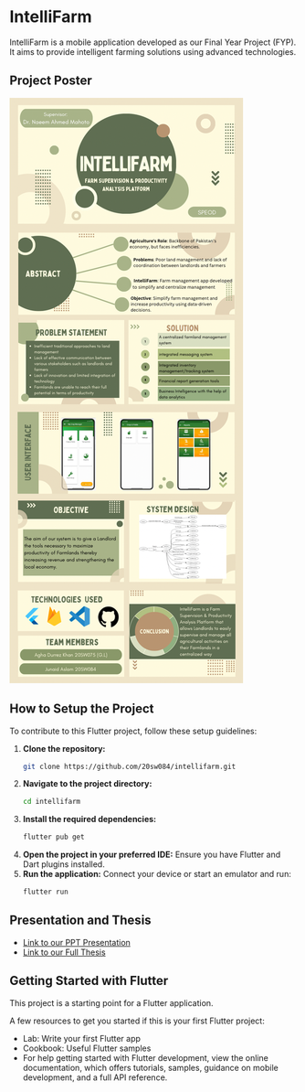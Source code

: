 # IntelliFarm

IntelliFarm is a mobile application developed as our Final Year Project (FYP). It aims to provide intelligent farming solutions using advanced technologies.

## Project Poster

![IntelliFarm Poster](Documents/IntelliFarm%20SPEOD%20Poster%20(Soft).png)

## How to Setup the Project

To contribute to this Flutter project, follow these setup guidelines:

1. **Clone the repository:**
   ```bash
   git clone https://github.com/20sw084/intellifarm.git
2. **Navigate to the project directory:**
   ```bash
   cd intellifarm  
3. **Install the required dependencies:**
   ```bash
   flutter pub get
4. **Open the project in your preferred IDE:**
   Ensure you have Flutter and Dart plugins installed.
5. **Run the application:**
   Connect your device or start an emulator and run:
   ```bash
   flutter run

## Presentation and Thesis
- [Link to our PPT Presentation](Documents/presentation.pptx)
- [Link to our Full Thesis](Documents/IntelliFarm_Thesis.pdf)

## Getting Started with Flutter
This project is a starting point for a Flutter application.

A few resources to get you started if this is your first Flutter project:

- Lab: Write your first Flutter app
- Cookbook: Useful Flutter samples
- For help getting started with Flutter development, view the online documentation, which offers tutorials, samples, guidance on mobile development, and a full API reference.
